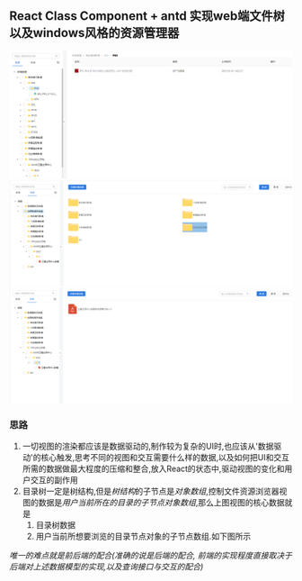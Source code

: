 ## React Class Component + antd 实现web端文件树以及windows风格的资源管理器

<img src="./asset/CatelogAndFileTable.png" />
<img src="./asset/CatelogAndFolderTable.png" />
<img src="./asset/CatelogAndFileCardList.png" />

### 思路
1. 一切视图的渲染都应该是数据驱动的,制作较为复杂的UI时,也应该从'数据驱动'的核心触发,思考不同的视图和交互需要什么样的数据,以及如何把UI和交互所需的数据做最大程度的压缩和整合,放入React的状态中,驱动视图的变化和用户交互的副作用
2. 目录树一定是树结构,但是*树结构*的子节点是*对象数组*,控制文件资源浏览器视图的数据是*用户当前所在的目录的子节点对象数组*,那么上图视图的核心数据就是
   1. 目录树数据
   2. 用户当前所想要浏览的目录节点对象的子节点数组.如下图所示
   
*唯一的难点就是前后端的配合(准确的说是后端的配合, 前端的实现程度直接取决于后端对上述数据模型的实现,以及查询接口与交互的配合)*